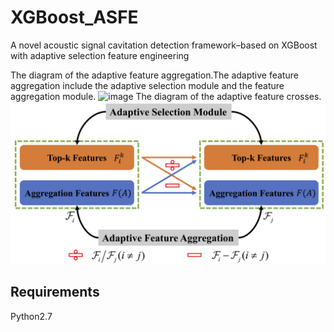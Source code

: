# XGBoost_ASFE
A novel acoustic signal cavitation detection framework–based on XGBoost with adaptive selection feature engineering

The diagram of the adaptive feature aggregation.The adaptive feature aggregation include the adaptive selection module and the feature aggregation module.
![image](https://github.com/CavitationDetection/XGBoost_ASFE/blob/main/FeatureAggregation.png)
The diagram of the adaptive feature crosses.
![image](https://github.com/CavitationDetection/XGBoost_ASFE/blob/main/FeatureCrosses.png)


Requirements
------------
Python2.7

